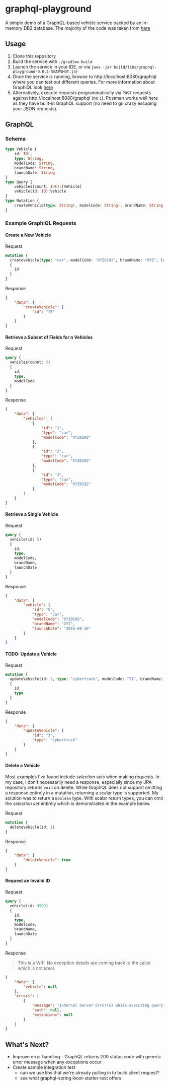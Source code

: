 # graphql-playground
A simple demo of a GraphQL-based vehicle service backed by an in-memory DB2 database. The majority of the code was taken 
from [here](https://dzone.com/articles/a-beginners-guide-to-graphql-with-spring-boot)

## Usage
1. Clone this repository
2. Build the service with `./gradlew build`
3. Launch the service in your IDE, or via `java -jar build/libs/graphql-playground-0.0.1-SNAPSHOT.jar`
4. Once the service is running, browse to http://localhost:8080/graphiql where you can test out different queries. For 
more information about GraphiQL look [here](https://github.com/graphql/graphiql)
5. Alternatively, execute requests programmatically via `POST` requests against http://localhost:8080/graphql (no `i`).
Postman works well here as they have built-in GraphQL support (no need to go crazy escaping your JSON requests).

## GraphQL
### Schema
```graphql
type Vehicle {
    id: ID!,
    type: String,
    modelCode: String,
    brandName: String,
    launchDate: String
}
type Query {
    vehicles(count: Int):[Vehicle]
    vehicle(id: ID):Vehicle
}
type Mutation {
    createVehicle(type: String!, modelCode: String!, brandName: String, launchDate: String):Vehicle
}
```

### Example GraphiQL Requests

#### Create a New Vehicle
Request
```graphql
mutation {
  createVehicle(type: "car", modelCode: "XYZ0192", brandName: "XYZ", launchDate: "2016-08-16") 
  {
    id
  }
}
```
Response
```json
{
    "data": {
        "createVehicle": {
            "id": "15"
        }
    }
}
```

#### Retrieve a Subset of Fields for n Vehicles
Request
```graphql
query {
  vehicles(count: 3) 
  {
    id, 
    type, 
    modelCode
  }
}
```
Response
```json
{
    "data": {
        "vehicles": [
            {
                "id": "1",
                "type": "car",
                "modelCode": "XYZ0192"
            },
            {
                "id": "2",
                "type": "car",
                "modelCode": "XYZ0192"
            },
            {
                "id": "3",
                "type": "car",
                "modelCode": "XYZ0192"
            }
        ]
    }
}
```

#### Retrieve a Single Vehicle
Request
```graphql
query {
  vehicle(id: 5) 
  {
    id, 
    type, 
    modelCode,
    brandName,
    launchDate
  }
}
```
Response
```json
{
    "data": {
        "vehicle": {
            "id": "5",
            "type": "car",
            "modelCode": "XYZ0192",
            "brandName": "XYZ",
            "launchDate": "2016-08-16"
        }
    }
}
```

#### TODO: Update a Vehicle
Request
```graphql
mutation {
  updateVehicle(id: 3, type: "cybertruck", modelCode: "T1", brandName: "Tesla", launchDate: "2019-11-21") 
  {
    id
    type
  }
}
```
Response
```json
{
    "data": {
        "updateVehicle": {
            "id": "3",
            "type": "cybertruck"
        }
    }
}
```

#### Delete a Vehicle
Most examples I've found include _selection sets_ when making requests. In my case, I don't necessarily need a response,
especially since my JPA repository returns `void` on delete. While GraphQL does not support omitting a response entirely 
in a mutation, returning a scalar type is supported. My solution was to return a `Boolean` type. With scalar return 
types, you can omit the _selection set_ entirely which is demonstrated in the example below.

Request
```graphql
mutation {
  deleteVehicle(id: 1)
}
```
Response
```json
{
    "data": {
        "deleteVehicle": true
    }
}
```

#### Request an Invalid ID
Request
```graphql
query {
  vehicle(id: 9999) 
  {
    id, 
    type, 
    modelCode,
    brandName,
    launchDate
  }
}
```
Response
>This is a WIP. No exception details are coming back to the caller which is not ideal.
```json
{
    "data": {
        "vehicle": null
    },
    "errors": [
        {
            "message": "Internal Server Error(s) while executing query",
            "path": null,
            "extensions": null
        }
    ]
}
```

## What's Next?
* Improve error handling - GraphQL returns 200 status code with generic error message when any exceptions occur
* Create sample integration test
  * can we use libs that we're already pulling in to build client request?
  * see what graphql-spring-boot-starter-test offers

